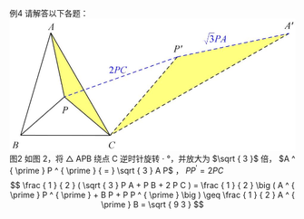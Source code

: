 例4 请解答以下各题：
![](<../../qs_image_DB/专题2-2_费马点与加权费马点详细总结（解析版）/64f1a119b3143f2ba1a200751604ebbf226003e787da45240c058fda06c77942.jpg>)  
图2
如图 2，将 $\triangle$ APB 绕点 C 逆时针旋转 $\cdot$ °，并放大为 $\sqrt { 3 }$ 倍， $A ^ { \prime } P ^ { \prime } { = } \sqrt { 3 } A P$ ， $P P ^ { \prime } { = } 2 P C$
$$
\frac { 1 } { 2 } ( \sqrt { 3 } P A + P B + 2 P C ) = \frac { 1 } { 2 } \big ( A ^ { \prime } P ^ { \prime } + B P + P P ^ { \prime } \big ) \geq \frac { 1 } { 2 } A ^ { \prime } B = \sqrt { 9 3 }
$$

